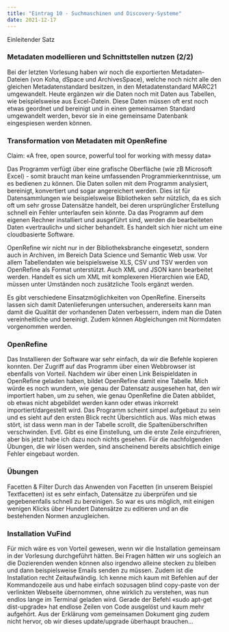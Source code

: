 ```yaml
---
title: "Eintrag 10 - Suchmaschinen und Discovery-Systeme"
date: 2021-12-17
---
```


Einleitender Satz 

### Metadaten modellieren und Schnittstellen nutzen (2/2)
Bei der letzten Vorlesung haben wir noch die exportierten Metadaten-Dateien (von Koha, dSpace und ArchivesSpace), welche noch nicht alle den gleichen Metadatenstandard besitzen, in den Metadatenstandard MARC21 umgewandelt. Heute ergänzen wir die Daten noch mit Daten aus Tabellen, wie beispielsweise aus Excel-Datein. Diese Daten müssen oft erst noch etwas geordnet und bereinigt und in einen gemeinsamen Standard umgewandelt werden, bevor sie in eine gemeinsame Datenbank eingespiesen werden können. 

### Transformation von Metadaten mit OpenRefine
Claim: «A free, open source, powerful tool for working with messy data»

Das Programm verfügt über eine grafische Oberfläche (wie zB Microsoft Excel) - somit braucht man keine umfassenden Programmierkenntnisse, um es bedienen zu können. Die Daten sollen mit dem Programm analysiert, bereinigt, konvertiert und sogar angereichert werden. Dies ist für Datensammlungen wie beispielsweise Bibliotheken sehr nützlich, da es sich oft um sehr grosse Datensätze handelt, bei deren ursprünglicher Erstellung schnell ein Fehler unterlaufen sein könnte. Da das Programm auf dem eigenen Rechner installiert und ausgeführt sind, werden die bearbeiteten Daten «vertraulich» und sicher behandelt. Es handelt sich hier nicht um eine cloudbasierte Software. 

OpenRefine wir nicht nur in der Bibliotheksbranche eingesetzt, sondern auch in Archiven, im Bereich Data Science und Semantic Web usw. Vor allem Tabellendaten wie beispielsweise XLS, CSV und TSV werden von OpenRefine als Format unterstützt. Auch XML und JSON kann bearbeitet werden. Handelt es sich um XML mit komplexeren Hierarchien wie EAD, müssen unter Umständen noch zusätzliche Tools ergänzt werden. 

Es gibt verschiedene Einsatzmöglichkeiten von OpenRefine. Einerseits lassen sich damit Datenlieferungen untersuchen, andererseits kann man damit die Qualität der vorhandenen Daten verbessern, indem man die Daten vereinheitliche und bereinigt. Zudem können Abgleichungen mit Normdaten vorgenommen werden. 

### OpenRefine
Das Installieren der Software war sehr einfach, da wir die Befehle kopieren konnten. Der Zugriff auf das Programm über einen Webbrowser ist ebenfalls von Vorteil. Nachdem wir über einen Link Beispieldaten in OpenRefine geladen haben, bildet OpenRefine damit eine Tabelle. Mich würde es noch wundern, wie genau der Datensatz ausgesehen hat, den wir importiert haben, um zu sehen, wie genau OpenRefine die Daten abbildet, ob etwas nicht abgebildet werden kann oder etwas inkorrekt importiert/dargestellt wird. Das Programm scheint simpel aufgebaut zu sein und es sieht auf den ersten Blick recht Übersichtlich aus. Was mich etwas stört, ist dass wenn man in der Tabelle scrollt, die Spaltenüberschriften verschwinden. Evtl. Gibt es eine Einstellung, um die erste Zeile einzufrieren, aber bis jetzt habe ich dazu noch nichts gesehen. Für die nachfolgenden Übungen, die wir lösen werden, sind anscheinend bereits absichtlich einige Fehler eingebaut worden.

### Übungen
Facetten & Filter
Durch das Anwenden von Facetten (in unserem Beispiel Textfacetten) ist es sehr einfach, Datensätze zu überprüfen und sie gegebenenfalls schnell zu bereinigen. So war es uns möglich, mit einigen wenigen Klicks über Hundert Datensätze zu editieren und an die bestehenden Normen anzugleichen. 

### Installation VuFind
Für mich wäre es von Vorteil gewesen, wenn wir die Installation gemeinsam in der Vorlesung durchgeführt hätten. Bei Fragen hätten wir uns sogleich an die Dozierenden wenden können also irgendwo alleine stecken zu bleiben und dann beispielsweise Emails senden zu müssen. Zudem ist die Installation recht Zeitaufwändig. Ich kenne mich kaum mit Befehlen auf der Kommandozeile aus und habe einfach sozusagen blind copy-paste von der verlinkten Webseite übernommen, ohne wirklich zu verstehen, was nun endlos lange im Terminal geladen wird. Gerade der Befehl «sudo apt-get dist-upgrade» hat endlose Zeilen von Code ausgelöst und kaum mehr aufgehört. Aus der Erklärung vom gemeinsamen Dokument ging zudem nicht hervor, ob wir dieses update/upgrade überhaupt brauchen…




